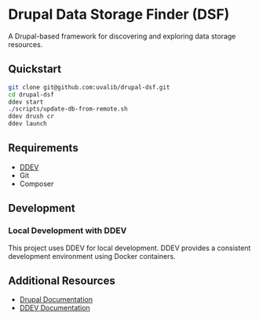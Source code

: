 # Drupal Data Storage Finder (DSF)

A Drupal-based framework for discovering and exploring data storage resources.

## Quickstart

```bash
git clone git@github.com:uvalib/drupal-dsf.git
cd drupal-dsf
ddev start
./scripts/update-db-from-remote.sh
ddev drush cr
ddev launch
```

## Requirements

- [DDEV](https://ddev.readthedocs.io/en/stable/)
- Git
- Composer

## Development

### Local Development with DDEV

This project uses DDEV for local development. DDEV provides a consistent development environment using Docker containers.


## Additional Resources

- [Drupal Documentation](https://www.drupal.org/documentation)
- [DDEV Documentation](https://ddev.readthedocs.io/en/stable/)
